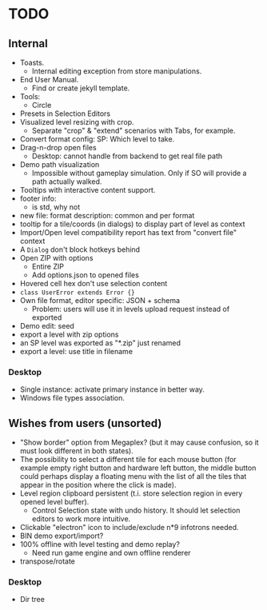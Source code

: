 # TODO

## Internal

- Toasts.
  - Internal editing exception from store manipulations.
- End User Manual.
  - Find or create jekyll template.
- Tools:
  - Circle
- Presets in Selection Editors
- Visualized level resizing with crop.
  - Separate "crop" & "extend" scenarios with Tabs, for example.
- Convert format config: SP: Which level to take.
- Drag-n-drop open files
  - Desktop: cannot handle from backend to get real file path
- Demo path visualization
  - Impossible without gameplay simulation. Only if SO will provide a path
    actually walked.
- Tooltips with interactive content support.
- footer info:
  - is std, why not
- new file: format description: common and per format
- tooltip for a tile/coords (in dialogs) to display part of level as context
- Import/Open level compatibility report has text from "convert file" context
- A `Dialog` don't block hotkeys behind
- Open ZIP with options
  - Entire ZIP
  - Add options.json to opened files
- Hovered cell hex don't use selection content
- `class UserError extends Error {}`
- Own file format, editor specific: JSON + schema
  - Problem: users will use it in levels upload request instead of exported
- Demo edit: seed
- export a level with zip options
- an SP level was exported as "*.zip" just renamed
- export a level: use title in filename

### Desktop

- Single instance: activate primary instance in better way.
- Windows file types association.

## Wishes from users (unsorted)

- "Show border" option from Megaplex? (but it may cause confusion, so it must
  look different in both states).
- The possibility to select a different tile for each mouse button (for example
  empty right button and hardware left button, the middle button could perhaps
  display a floating menu with the list of all the tiles that appear in the
  position where the click is made).
- Level region clipboard persistent (t.i. store selection region in every opened
  level buffer).
  - Control Selection state with undo history. It should let selection editors
    to work more intuitive.
- Clickable "electron" icon to include/exclude n\*9 infotrons needed.
- BIN demo export/import?
- 100% offline with level testing and demo replay?
  - Need run game engine and own offline renderer
- transpose/rotate

### Desktop

- Dir tree
